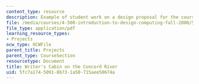 ```yaml
---
content_type: resource
description: Example of student work on a design proposal for the course project.
file: /media/courses/4-500-introduction-to-design-computing-fall-2008/5fc7a17450918b731a50715aee50674a_assn1_9.pdf
file_type: application/pdf
learning_resource_types:
- Projects
ocw_type: OCWFile
parent_title: Projects
parent_type: CourseSection
resourcetype: Document
title: Writer's Cabin on the Concord River
uid: 5fc7a174-5091-8b73-1a50-715aee50674a
---
```

